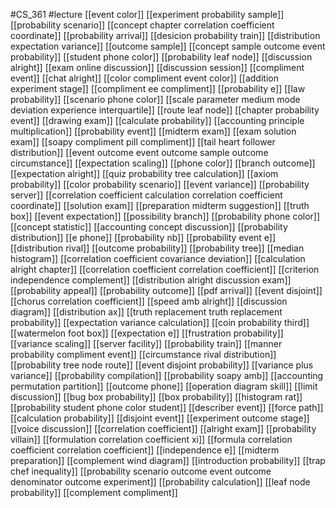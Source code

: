 #CS_361
#lecture
[[event color]]
[[experiment probability sample]]
[[probability scenario]]
[[concept chapter correlation coefficient coordinate]]
[[probability arrival]]
[[desicion probability train]]
[[distribution expectation variance]]
[[outcome sample]]
[[concept sample outcome event probability]]
[[student phone color]]
[[probability leaf node]]
[[discussion alright]]
[[exam online discussion]]
[[discussion session]]
[[compliment event]]
[[chat alright]]
[[color compliment event color]]
[[addition experiment stage]]
[[compliment ee compliment]]
[[probability e]]
[[law probability]]
[[scenario phone color]]
[[scale parameter medium mode deviation experience interquartile]]
[[route leaf node]]
[[chapter probability event]]
[[drawing exam]]
[[calculate probability]]
[[accounting principle multiplication]]
[[probability event]]
[[midterm exam]]
[[exam solution exam]]
[[soapy compliment pill compliment]]
[[tail heart follower distribution]]
[[event outcome event outcome sample outcome circumstance]]
[[expectation scaling]]
[[phone color]]
[[branch outcome]]
[[expectation alright]]
[[quiz probability tree calculation]]
[[axiom probability]]
[[color probability scenario]]
[[event variance]]
[[probability server]]
[[correlation coefficient calculation correlation coefficient coordinate]]
[[solution exam]]
[[preparation midterm suggestion]]
[[truth box]]
[[event expectation]]
[[possibility branch]]
[[probability phone color]]
[[concept statistic]]
[[accounting concept discussion]]
[[probability distribution]]
[[e phone]]
[[probability nb]]
[[probability event e]]
[[distribution rival]]
[[outcome probability]]
[[probability tree]]
[[median histogram]]
[[correlation coefficient covariance deviation]]
[[calculation alright chapter]]
[[correlation coefficient correlation coefficient]]
[[criterion independence complement]]
[[distribution alright discussion exam]]
[[probability appeal]]
[[probability outcome]]
[[pdf arrival]]
[[event disjoint]]
[[chorus correlation coefficient]]
[[speed amb alright]]
[[discussion diagram]]
[[distribution ax]]
[[truth replacement truth replacement probability]]
[[expectation variance calculation]]
[[coin probability third]]
[[watermelon foot box]]
[[expectation e]]
[[frustration probability]]
[[variance scaling]]
[[server facility]]
[[probability train]]
[[manner probability compliment event]]
[[circumstance rival distribution]]
[[probability tree node route]]
[[event disjoint probability]]
[[variance plus variance]]
[[probability compilation]]
[[probability soapy amb]]
[[accounting permutation partition]]
[[outcome phone]]
[[operation diagram skill]]
[[limit discussion]]
[[bug box probability]]
[[box probability]]
[[histogram rat]]
[[probability student phone color student]]
[[describer event]]
[[force path]]
[[calculation probability]]
[[disjoint event]]
[[experiment outcome stage]]
[[voice discussion]]
[[correlation coefficient]]
[[alright exam]]
[[probability villain]]
[[formulation correlation coefficient xi]]
[[formula correlation coefficient correlation coefficient]]
[[independence e]]
[[midterm preparation]]
[[complement wind diagram]]
[[introduction probability]]
[[trap chef inequality]]
[[probability scenario outcome event outcome denominator outcome experiment]]
[[probability calculation]]
[[leaf node probability]]
[[complement compliment]]
